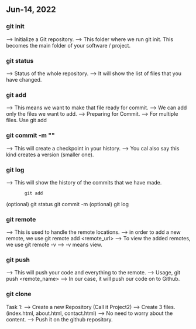 ## Jun-14, 2022

### git init
--> Initialize a Git repository.
--> This folder where we run git init. This becomes the main folder of your software / project.

### git status
--> Status of the whole repository.
--> It will show the list of files that you have changed.

### git add
--> This means we want to make that file ready for commit.
--> We can add only the files we want to add.
--> Preparing for Commit.
--> For multiple files. Use git add <file1> <file2> <file3>

### git commit -m "<Your Message>"
--> This will create a checkpoint in your history.
--> You cal also say this kind creates a version (smaller one).

### git log
--> This will show the history of the commits that we have made.


           git add
(optional) git status
           git commit -m 
(optional) git log


### git remote
--> This is used to handle the remote locations.
--> in order to add a new remote, we use git remote add <name> <remote_url>
--> To view the added remotes, we use git remote -v
--> -v means view.


### git push
--> This will push your code and everything to the remote.
--> Usage, git push <remote_name>
--> In our case, it will push our code on to Github.

### git clone

Task 1:
--> Create a new Repository (Call it Project2)
--> Create 3 files. (index.html, about.html, contact.html)
--> No need to worry about the content.
--> Push it on the github repository.
